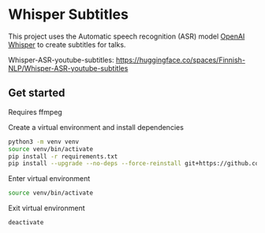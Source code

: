 # Whisper Subtitles

This project uses the Automatic speech recognition (ASR) model [OpenAI Whisper](https://github.com/openai/whisper) to create subtitles for talks. 


Whisper-ASR-youtube-subtitles: https://huggingface.co/spaces/Finnish-NLP/Whisper-ASR-youtube-subtitles

## Get started

Requires ffmpeg

Create a virtual environment and install dependencies
```bash
python3 -m venv venv
source venv/bin/activate
pip install -r requirements.txt
pip install --upgrade --no-deps --force-reinstall git+https://github.com/openai/whisper.git
```

Enter virtual environment
```bash
source venv/bin/activate
```

Exit virtual environment
```bash
deactivate
```